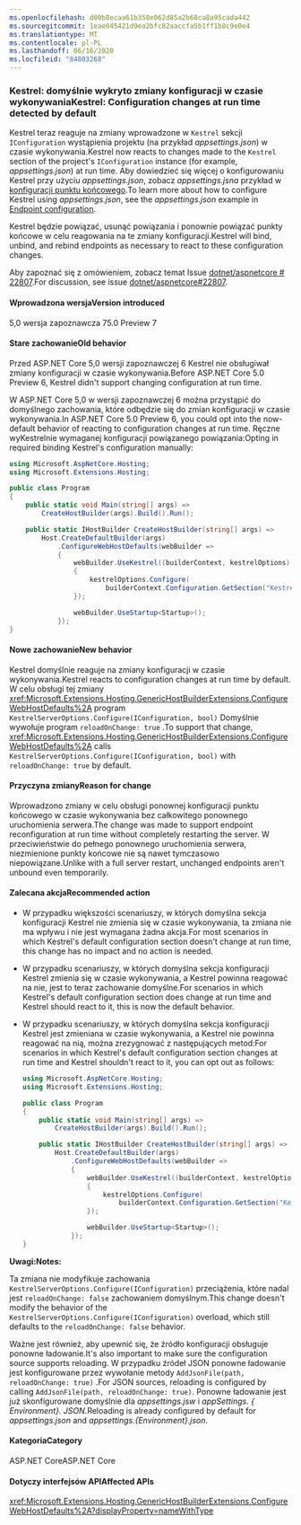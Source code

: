 ```yaml
---
ms.openlocfilehash: d00b8ecaa61b358e062d85a2b68ca8a95cada442
ms.sourcegitcommit: 1eae045421d9ea2bfc82aaccfa5b1ff1b8c9e0e4
ms.translationtype: MT
ms.contentlocale: pl-PL
ms.lasthandoff: 06/16/2020
ms.locfileid: "84803268"
---
```

### <a name="kestrel-configuration-changes-at-run-time-detected-by-default"></a><span data-ttu-id="38cb2-101">Kestrel: domyślnie wykryto zmiany konfiguracji w czasie wykonywania</span><span class="sxs-lookup"><span data-stu-id="38cb2-101">Kestrel: Configuration changes at run time detected by default</span></span>

<span data-ttu-id="38cb2-102">Kestrel teraz reaguje na zmiany wprowadzone w `Kestrel` sekcji `IConfiguration` wystąpienia projektu (na przykład *appsettings.json*) w czasie wykonywania.</span><span class="sxs-lookup"><span data-stu-id="38cb2-102">Kestrel now reacts to changes made to the `Kestrel` section of the project's `IConfiguration` instance (for example, *appsettings.json*) at run time.</span></span> <span data-ttu-id="38cb2-103">Aby dowiedzieć się więcej o konfigurowaniu Kestrel przy użyciu *appsettings.json*, zobacz *appsettings.jsna* przykład w [konfiguracji punktu końcowego](/aspnet/core/fundamentals/servers/kestrel#endpoint-configuration).</span><span class="sxs-lookup"><span data-stu-id="38cb2-103">To learn more about how to configure Kestrel using *appsettings.json*, see the *appsettings.json* example in [Endpoint configuration](/aspnet/core/fundamentals/servers/kestrel#endpoint-configuration).</span></span>

<span data-ttu-id="38cb2-104">Kestrel będzie powiązać, usunąć powiązania i ponownie powiązać punkty końcowe w celu reagowania na te zmiany konfiguracji.</span><span class="sxs-lookup"><span data-stu-id="38cb2-104">Kestrel will bind, unbind, and rebind endpoints as necessary to react to these configuration changes.</span></span>

<span data-ttu-id="38cb2-105">Aby zapoznać się z omówieniem, zobacz temat Issue [dotnet/aspnetcore # 22807](https://github.com/dotnet/aspnetcore/issues/22807).</span><span class="sxs-lookup"><span data-stu-id="38cb2-105">For discussion, see issue [dotnet/aspnetcore#22807](https://github.com/dotnet/aspnetcore/issues/22807).</span></span>

#### <a name="version-introduced"></a><span data-ttu-id="38cb2-106">Wprowadzona wersja</span><span class="sxs-lookup"><span data-stu-id="38cb2-106">Version introduced</span></span>

<span data-ttu-id="38cb2-107">5,0 wersja zapoznawcza 7</span><span class="sxs-lookup"><span data-stu-id="38cb2-107">5.0 Preview 7</span></span>

#### <a name="old-behavior"></a><span data-ttu-id="38cb2-108">Stare zachowanie</span><span class="sxs-lookup"><span data-stu-id="38cb2-108">Old behavior</span></span>

<span data-ttu-id="38cb2-109">Przed ASP.NET Core 5,0 wersji zapoznawczej 6 Kestrel nie obsługiwał zmiany konfiguracji w czasie wykonywania.</span><span class="sxs-lookup"><span data-stu-id="38cb2-109">Before ASP.NET Core 5.0 Preview 6, Kestrel didn't support changing configuration at run time.</span></span>

<span data-ttu-id="38cb2-110">W ASP.NET Core 5,0 w wersji zapoznawczej 6 można przystąpić do domyślnego zachowania, które odbędzie się do zmian konfiguracji w czasie wykonywania.</span><span class="sxs-lookup"><span data-stu-id="38cb2-110">In ASP.NET Core 5.0 Preview 6, you could opt into the now-default behavior of reacting to configuration changes at run time.</span></span> <span data-ttu-id="38cb2-111">Ręczne wyKestrelnie wymaganej konfiguracji powiązanego powiązania:</span><span class="sxs-lookup"><span data-stu-id="38cb2-111">Opting in required binding Kestrel's configuration manually:</span></span>

```csharp
using Microsoft.AspNetCore.Hosting;
using Microsoft.Extensions.Hosting;

public class Program
{
    public static void Main(string[] args) =>
        CreateHostBuilder(args).Build().Run();

    public static IHostBuilder CreateHostBuilder(string[] args) =>
        Host.CreateDefaultBuilder(args)
            .ConfigureWebHostDefaults(webBuilder =>
            {
                webBuilder.UseKestrel((builderContext, kestrelOptions) =>
                {
                    kestrelOptions.Configure(
                        builderContext.Configuration.GetSection("Kestrel"), reloadOnChange: true);
                });

                webBuilder.UseStartup<Startup>();
            });
}
```

#### <a name="new-behavior"></a><span data-ttu-id="38cb2-112">Nowe zachowanie</span><span class="sxs-lookup"><span data-stu-id="38cb2-112">New behavior</span></span>

<span data-ttu-id="38cb2-113">Kestrel domyślnie reaguje na zmiany konfiguracji w czasie wykonywania.</span><span class="sxs-lookup"><span data-stu-id="38cb2-113">Kestrel reacts to configuration changes at run time by default.</span></span> <span data-ttu-id="38cb2-114">W celu obsługi tej zmiany <xref:Microsoft.Extensions.Hosting.GenericHostBuilderExtensions.ConfigureWebHostDefaults%2A> program `KestrelServerOptions.Configure(IConfiguration, bool)` Domyślnie wywołuje program `reloadOnChange: true` .</span><span class="sxs-lookup"><span data-stu-id="38cb2-114">To support that change, <xref:Microsoft.Extensions.Hosting.GenericHostBuilderExtensions.ConfigureWebHostDefaults%2A> calls `KestrelServerOptions.Configure(IConfiguration, bool)` with `reloadOnChange: true` by default.</span></span>

#### <a name="reason-for-change"></a><span data-ttu-id="38cb2-115">Przyczyna zmiany</span><span class="sxs-lookup"><span data-stu-id="38cb2-115">Reason for change</span></span>

<span data-ttu-id="38cb2-116">Wprowadzono zmiany w celu obsługi ponownej konfiguracji punktu końcowego w czasie wykonywania bez całkowitego ponownego uruchomienia serwera.</span><span class="sxs-lookup"><span data-stu-id="38cb2-116">The change was made to support endpoint reconfiguration at run time without completely restarting the server.</span></span> <span data-ttu-id="38cb2-117">W przeciwieństwie do pełnego ponownego uruchomienia serwera, niezmienione punkty końcowe nie są nawet tymczasowo niepowiązane.</span><span class="sxs-lookup"><span data-stu-id="38cb2-117">Unlike with a full server restart, unchanged endpoints aren't unbound even temporarily.</span></span>

#### <a name="recommended-action"></a><span data-ttu-id="38cb2-118">Zalecana akcja</span><span class="sxs-lookup"><span data-stu-id="38cb2-118">Recommended action</span></span>

* <span data-ttu-id="38cb2-119">W przypadku większości scenariuszy, w których domyślna sekcja konfiguracji Kestrel nie zmienia się w czasie wykonywania, ta zmiana nie ma wpływu i nie jest wymagana żadna akcja.</span><span class="sxs-lookup"><span data-stu-id="38cb2-119">For most scenarios in which Kestrel's default configuration section doesn't change at run time, this change has no impact and no action is needed.</span></span>
* <span data-ttu-id="38cb2-120">W przypadku scenariuszy, w których domyślna sekcja konfiguracji Kestrel zmienia się w czasie wykonywania, a Kestrel powinna reagować na nie, jest to teraz zachowanie domyślne.</span><span class="sxs-lookup"><span data-stu-id="38cb2-120">For scenarios in which Kestrel's default configuration section does change at run time and Kestrel should react to it, this is now the default behavior.</span></span>
* <span data-ttu-id="38cb2-121">W przypadku scenariuszy, w których domyślna sekcja konfiguracji Kestrel jest zmieniana w czasie wykonywania, a Kestrel nie powinna reagować na nią, można zrezygnować z następujących metod:</span><span class="sxs-lookup"><span data-stu-id="38cb2-121">For scenarios in which Kestrel's default configuration section changes at run time and Kestrel shouldn't react to it, you can opt out as follows:</span></span>

    ```csharp
    using Microsoft.AspNetCore.Hosting;
    using Microsoft.Extensions.Hosting;

    public class Program
    {
        public static void Main(string[] args) =>
            CreateHostBuilder(args).Build().Run();

        public static IHostBuilder CreateHostBuilder(string[] args) =>
            Host.CreateDefaultBuilder(args)
                .ConfigureWebHostDefaults(webBuilder =>
                {
                    webBuilder.UseKestrel((builderContext, kestrelOptions) =>
                    {
                        kestrelOptions.Configure(
                            builderContext.Configuration.GetSection("Kestrel"), reloadOnChange: false);
                    });

                    webBuilder.UseStartup<Startup>();
                });
    }
    ```

<span data-ttu-id="38cb2-122">**Uwagi:**</span><span class="sxs-lookup"><span data-stu-id="38cb2-122">**Notes:**</span></span>

<span data-ttu-id="38cb2-123">Ta zmiana nie modyfikuje zachowania `KestrelServerOptions.Configure(IConfiguration)` przeciążenia, które nadal jest `reloadOnChange: false` zachowaniem domyślnym.</span><span class="sxs-lookup"><span data-stu-id="38cb2-123">This change doesn't modify the behavior of the `KestrelServerOptions.Configure(IConfiguration)` overload, which still defaults to the `reloadOnChange: false` behavior.</span></span>

<span data-ttu-id="38cb2-124">Ważne jest również, aby upewnić się, że źródło konfiguracji obsługuje ponowne ładowanie.</span><span class="sxs-lookup"><span data-stu-id="38cb2-124">It's also important to make sure the configuration source supports reloading.</span></span> <span data-ttu-id="38cb2-125">W przypadku źródeł JSON ponowne ładowanie jest konfigurowane przez wywołanie metody `AddJsonFile(path, reloadOnChange: true)` .</span><span class="sxs-lookup"><span data-stu-id="38cb2-125">For JSON sources, reloading is configured by calling `AddJsonFile(path, reloadOnChange: true)`.</span></span> <span data-ttu-id="38cb2-126">Ponowne ładowanie jest już skonfigurowane domyślnie dla *appsettings.jsw* i *appSettings. { Environment}. JSON*.</span><span class="sxs-lookup"><span data-stu-id="38cb2-126">Reloading is already configured by default for *appsettings.json* and *appsettings.{Environment}.json*.</span></span>

#### <a name="category"></a><span data-ttu-id="38cb2-127">Kategoria</span><span class="sxs-lookup"><span data-stu-id="38cb2-127">Category</span></span>

<span data-ttu-id="38cb2-128">ASP.NET Core</span><span class="sxs-lookup"><span data-stu-id="38cb2-128">ASP.NET Core</span></span>

#### <a name="affected-apis"></a><span data-ttu-id="38cb2-129">Dotyczy interfejsów API</span><span class="sxs-lookup"><span data-stu-id="38cb2-129">Affected APIs</span></span>

<xref:Microsoft.Extensions.Hosting.GenericHostBuilderExtensions.ConfigureWebHostDefaults%2A?displayProperty=nameWithType>

<!-- 

#### Affected APIs

`Overload:Microsoft.Extensions.Hosting.GenericHostBuilderExtensions.ConfigureWebHostDefaults`

-->
